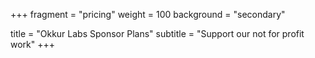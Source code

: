 +++
fragment = "pricing"
weight = 100
background = "secondary"

title = "Okkur Labs Sponsor Plans"
subtitle = "Support our not for profit work"
+++
